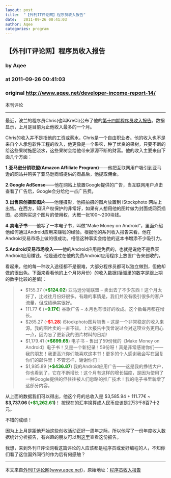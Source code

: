 ```yaml
---
layout: post
title:  "【外刊IT评论网】程序员收入报告"
date:   2011-09-26 00:41:03
author: Aqee
categories: program
---
```


## 【外刊IT评论网】程序员收入报告
### by Aqee
### at 2011-09-26 00:41:03
### original <http://www.aqee.net/developer-income-report-14/>

本刊评论<hr><p>最近，波兰的程序员Chris(也叫KreCi)公布了他的<a href="http://www.kreci.net/reports/developer-income-report-14/">第十四期程序员收入报告</a>。数据显示，上月是目前为止他收入最多的一个月。</p>
<p>Chris的收入并不是指他的工资或薪水，Chris是一个自由职业者。他的收入也不是来自个人承包软件工程的收入，他更像是一个果农，种了优良的果树，只要不断的给这些果树施肥浇水，这些果树会给他带来源源不断的财富。他的收入主要来自下面几个方面：<span></span></p>
<p><strong>1.亚马逊分销联盟(Amazon Affiliate Program)</strong>——他把互联网用户吸引到亚马逊的网站并购买了亚马逊商城提供的商品后，他提取佣金。</p>
<p><strong>2.Google AdSense</strong>——他在网站上放置Google提供的广告，当互联网用户点击查看了广告后，Google会分给他一点广告费。</p>
<p><strong>3.出售原创摄影图片</strong>——他懂摄影，他把拍摄的图片放置到 iStockphoto 网站上出售。在西方，知识产权保护的非常好，如果有人想用他的图片做为封面或网页插图，必须购买这个图片的使用权，大概一张100～200块钱。</p>
<p><strong>4.卖电子书</strong>——他写了一本电子书，叫做“Make Money on Android”，里面介绍他如何通过Android应用来赚钱的经验。根据他的系列收入报告来看，他在Android交易市场上做的很成功。相信这种事实会给他的这本书增添不少吸引力。</p>
<p><strong>5.Android交易市场收入</strong>——他的Android应用是免费的，也就是说他不是靠买Android应用赚钱。他是通过在他的免费Android应用程序上放置广告来创收的。</p>
<p>看起来，他的每一种收入途径都不是很难，大部分程序员都可以独立做到，但他却做的很出色。下面来看看他的上个月(8月份）的收入数据(括弧里的数字是跟上期的数字比较的差值)：</p>
<blockquote>
<ul>
<li>$155.37 (<span style="color:#008000"><strong>+$124.02</strong></span>) 亚马逊分销联盟 – 卖出去了不少东西！这个月太好了，比过往月份好很多。有趣的事情是，我们并没有吸引很多的客户流量，但成绩确实很好。</li>
<li>111.77 € (<span style="color:#008000"><strong>+9.17€</strong></span>) 谷歌广告 – 本月也有很好的收成。这个数每月都在增长。</li>
<li>$265.27 (<span style="color:#ff0000"><strong>-$1.28</strong></span>) iStockphoto图片销售 – 这是一个非常稳定的收入来源。我的图片卖的一直不错。上次报告中我曾说过会对这项业务更用心一点，因为忘了更新我的图片材料的日期!</li>
<li>$1,179.41 (<span style="color:#008000"><strong>+$699.65</strong></span>) 电子书 – 售出了59份我的《Make Money on Android》电子书！又是一个新纪录！59份呀！真是非常感谢你们——我的朋友！我更高兴你们能喜欢这本书！更多的个人感谢我会写在回复你们的邮件里！不管怎样，谢谢你们！</li>
<li>$1,985.89 (<span style="color:#008000"><strong>+$436.87</strong></span>) 我的Android应用广告——这是我的挣钱大户，你也看到了，它在不断增长！这个月有这样的增长幅度，是因为使用了一种Google提供的但往往被人们忽略的推广技术！我的电子书里新增了这部分内容。</li>
</ul>
</blockquote>
<p>从上面的数据我们可以得出，他这个月的总收入是 $3,585.94 + 111.77€ ~ <strong>$3,737.06 (<span style="color:#008000">+$1,262.61</span>)</strong>！ 按现在的汇率换算成人民币应该是2万3千8百7十2元。</p>
<p>不错的成绩！</p>
<p>因为上上月是距他开始这些创收活动正好一周年之际，所以他写了一份年度收入数据统计分析报告，有兴趣的朋友可以到<a href="http://www.kreci.net/reports/annual-developer-income-report/">这里</a>查看这份报告。</p>
<p>我想，来到外刊IT评论网看这篇评论的人应该都是程序员或爱好编程的人，不知你们看了这位国外同行的作为后有何感触？</p>
<hr>本文来自<a href="http://www.aqee.net">外刊IT评论网</a>(<a href="http://www.aqee.net">www.aqee.net</a>)，原始地址：<a href="http://www.aqee.net/developer-income-report-14/" rel="bookmark">程序员收入报告</a><br><img src="http://www1.feedsky.com/t1/560791687/aqee-net/feedsky/s.gif?r=http://www.aqee.net/developer-income-report-14/" border="0" height="0" width="0">